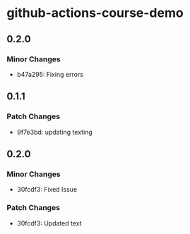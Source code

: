 # github-actions-course-demo

## 0.2.0

### Minor Changes

- b47a295: Fixing errors

## 0.1.1

### Patch Changes

- 9f7e3bd: updating texting

## 0.2.0

### Minor Changes

- 30fcdf3: Fixed Issue

### Patch Changes

- 30fcdf3: Updated text
